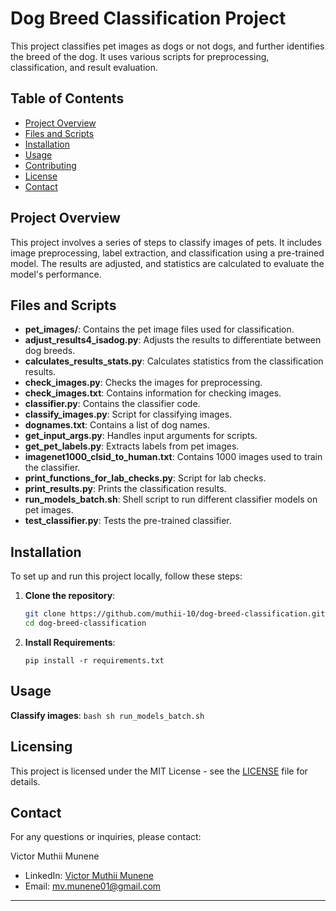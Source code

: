 # Dog Breed Classification Project

This project classifies pet images as dogs or not dogs, and further identifies the breed of the dog. It uses various scripts for preprocessing, classification, and result evaluation.

## Table of Contents

- [Project Overview](#project-overview)
- [Files and Scripts](#files-and-scripts)
- [Installation](#installation)
- [Usage](#usage)
- [Contributing](#contributing)
- [License](#license)
- [Contact](#contact)

## Project Overview

This project involves a series of steps to classify images of pets. It includes image preprocessing, label extraction, and classification using a pre-trained model. The results are adjusted, and statistics are calculated to evaluate the model's performance.

## Files and Scripts

- **pet_images/**: Contains the pet image files used for classification.
- **adjust_results4_isadog.py**: Adjusts the results to differentiate between dog breeds.
- **calculates_results_stats.py**: Calculates statistics from the classification results.
- **check_images.py**: Checks the images for preprocessing.
- **check_images.txt**: Contains information for checking images.
- **classifier.py**: Contains the classifier code.
- **classify_images.py**: Script for classifying images.
- **dognames.txt**: Contains a list of dog names.
- **get_input_args.py**: Handles input arguments for scripts.
- **get_pet_labels.py**: Extracts labels from pet images.
- **imagenet1000_clsid_to_human.txt**: Contains 1000 images used to train the classifier.
- **print_functions_for_lab_checks.py**: Script for lab checks.
- **print_results.py**: Prints the classification results.
- **run_models_batch.sh**: Shell script to run different classifier models on pet images.
- **test_classifier.py**: Tests the pre-trained classifier.

## Installation

To set up and run this project locally, follow these steps:

1. **Clone the repository**:
    ```bash
    git clone https://github.com/muthii-10/dog-breed-classification.git
    cd dog-breed-classification
    ```
2. **Install Requirements**:
   ```
   pip install -r requirements.txt
   ```
    
## Usage

 **Classify images**:
    ```bash
    sh run_models_batch.sh
    ```

## Licensing
This project is licensed under the MIT License - see the [LICENSE](LICENSE) file for details.

## Contact

For any questions or inquiries, please contact:

Victor Muthii Munene
- LinkedIn: [Victor Muthii Munene](https://www.linkedin.com/in/victor-muthii/)
- Email: [mv.munene01@gmail.com](mailto:mv.munene01@gmail.com)

---
